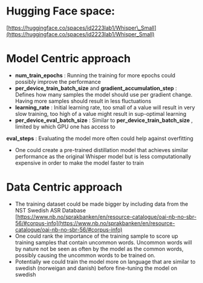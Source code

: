 # Hugging Face space:

[https://huggingface.co/spaces/id2223lab1/Whisper\_Small](https://huggingface.co/spaces/id2223lab1/Whisper_Small)

# Model Centric approach

- **num\_train\_epochs** : Running the training for more epochs could possibly improve the performance
- **per\_device\_train\_batch\_size** and **gradient\_accumulation\_step** : Defines how many samples the model should use per gradient change. Having more samples should result in less fluctuations
- **learning\_rate** : Initial learning rate, too small of a value will result in very slow training, too high of a value might result in sup-optimal learning
- **per\_device\_eval\_batch\_size** : Similar to **per\_device\_train\_batch\_size** , limited by which GPU one has access to

**eval\_steps** : Evaluating the model more often could help against overfitting

- One could create a pre-trained distillation model that achieves similar performance as the original Whisper model but is less computationally expensive in order to make the model faster to train

# Data Centric approach

- The training dataset could be made bigger by including data from the NST Swedish ASR Database [https://www.nb.no/sprakbanken/en/resource-catalogue/oai-nb-no-sbr-56/#corpus-info](https://www.nb.no/sprakbanken/en/resource-catalogue/oai-nb-no-sbr-56/#corpus-info)
- One could rank the importance of the training sample to score up training samples that contain uncommon words. Uncommon words will by nature not be seen as often by the model as the common words, possibly causing the uncommon words to be trained on.
- Potentially we could train the model more on language that are similar to swedish (norweigan and danish) before fine-tuning the model on swedish

